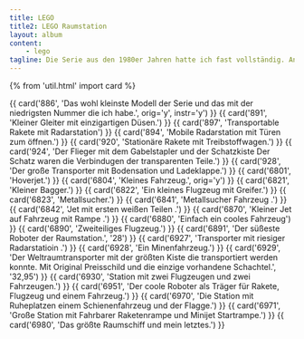 ```yaml
---
title: LEGO
title2: LEGO Raumstation
layout: album
content:
    - lego
tagline: Die Serie aus den 1980er Jahren hatte ich fast vollständig. Angefangen zu sammeln habe ich mit dem ersten Schultag und habe bis etwa zur fünften Klasse damit gespielt. Derzeit sind die meisten Bausätze wieder für die Kinder aufgebaut.
---
```

{% from 'util.html' import card %}


{{ card('886', 'Das wohl kleinste Modell der Serie und das mit der niedrigsten Nummer die ich habe.', orig='y', instr='y') }}
{{ card('891', 'Kleiner Gleiter mit einzigartigen Düsen.') }}
{{ card('897', 'Transportable Rakete mit Radarstation') }}
{{ card('894', 'Mobile Radarstation mit Türen zum öffnen.') }}
{{ card('920', 'Stationäre Rakete mit Treibstoffwagen.') }}
{{ card('924', 'Der Flieger mit dem Gabelstapler und der Schatzkiste Der Schatz waren die Verbindugen der transparenten Teile.') }}
{{ card('928', 'Der große Transporter mit Bodensation und Ladeklappe.') }}
{{ card('6801', 'Hoverjet.') }}
{{ card('6804', 'Kleines Fahrzeug.', orig='y') }}
{{ card('6821', 'Kleiner Bagger.') }}
{{ card('6822', 'Ein kleines Flugzeug mit Greifer.') }}
{{ card('6823', 'Metallsucher.') }}
{{ card('6841', 'Metallsucher Fahrzeug .') }}
{{ card('6842', 'Jet mit ersten weißen Teilen .') }}
{{ card('6870', 'Kleiner Jet auf Fahrzeug mit Rampe .') }}
{{ card('6880', 'Einfach ein cooles Fahrzeug') }}
{{ card('6890', 'Zweiteiliges Flugzeug.') }}
{{ card('6891', 'Der süßeste Roboter der Raumstation.', '28') }}
{{ card('6927', 'Transporter mit riesiger Radarstatioin .') }}
{{ card('6928', 'Ein Minenfahrzeug.') }}
{{ card('6929', 'Der Weltraumtransporter mit der größten Kiste die transportiert werden konnte. Mit Original Preisschild und die einzige vorhandene Schachtel.', '32,95') }}
{{ card('6930', 'Station mit zwei Flugzeugen und zwei Fahrzeugen.') }}
{{ card('6951', 'Der coole Roboter als Träger für Rakete, Flugzeug und einem Fahrzeug.') }}
{{ card('6970', 'Die Station mit Ruheplatzen einem Schienenfahrzeug und der Flagge.') }}
{{ card('6971', 'Große Station mit Fahrbarer Raketenrampe und Minijet Startrampe.') }}
{{ card('6980', 'Das größte Raumschiff und mein letztes.') }}




